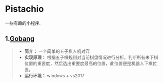 # Pistachio
一些有趣的小程序.

## 1.[Gobang](Gobang/README.md) 
> * **简介：** 一个简单的五子棋人机对弈
> * **实现原理：** 根据五子棋规则对当前棋盘情况进行分析，判断所有未下棋位置的重要度，然后选出重要度最高的位置，此位置便是机器人下棋位置。
> * **运行环境：** windows + vs2017 
> 

